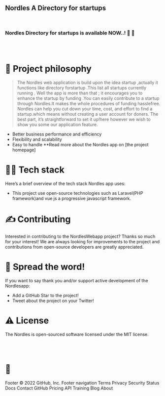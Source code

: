 ## Nordles A Directory for startups


</a>
<div>
  
</div>

<br />


<div>
  
</div>


### Nordles Directory for startups is available NOW..! 🥳 🚀


<br />
<div>


</div>

<br />

# 🧐 Project philosophy

> The Nordles web application is build upon the idea startup ,actually it functions like directory forstartup .This list all startups currently running .  Well the  app is more than that ; it encourages you to enhance the startup by funding .You can easily contribute to a startup through Nordles.It makes the whole procedures of funding hasslefree.
> Nordles can help you cut down your time, cost, and effort to find a startup.which means without creating a user account for doners.
> The best part, it’s straightforward to set it up!here however we wish to show you some our application feature.


- Better business performance and efficiency
- Flexibility and scalability
- Easy to handle
**Read more about the Nordles app on [the project homepage]

# 👨‍💻 Tech stack

Here’s a brief  overview of the tech stack Nordles app uses:

-	This project use open-source technologies such as Laravel(PHP framework)and vue js a progressive javascript framework.


# ✍️ Contributing

Interested in contributing to the NordlesWebapp project? Thanks so much for your interest! We are always looking for improvements to the project and contributions from open-source developers are greatly appreciated.


# 🌟 Spread the word!

If you want to say thank you and/or support active development of the Nordlesapp:

- Add a GitHub Star to the project!
- Tweet about the project on your Twitter!
  


# ⚠️ License

The Nordles is open-sourced software licensed under the MIT license.

<br />


<br />

# 💛


Footer
© 2022 GitHub, Inc.
Footer navigation
Terms
Privacy
Security
Status
Docs
Contact GitHub
Pricing
API
Training
Blog
About

